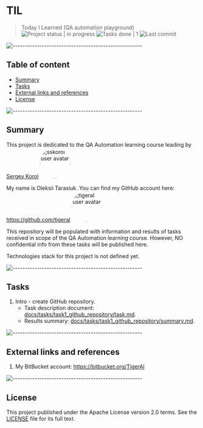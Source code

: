 # TIL
> Today I Learned (QA automation playground)
![Project status | in progress](https://img.shields.io/badge/Project%20status-in%20progress-green)
![Tasks done | 1](https://img.shields.io/badge/Tasks%20done-1-orange)
![Last commit](https://img.shields.io/github/last-commit/tigeral/til)


![-----------------------------------------------------](https://raw.githubusercontent.com/andreasbm/readme/master/assets/lines/rainbow.png)

## Table of content

- [Summary](#Summary)
- [Tasks](#Tasks)
- [External links and references](#External-links-and-references)
- [License](#License)

![-----------------------------------------------------](https://raw.githubusercontent.com/andreasbm/readme/master/assets/lines/rainbow.png)

## Summary

This project is dedicated to the QA Automation learning course leading by [Sergey Korol](https://github.com/sskorol) 
<a href="https://github.com/sskorol"><img alt="sskorol user avatar" src="https://avatars.githubusercontent.com/u/6638780?v=4" width="80" style="border-radius: 50%;"></a>

My name is Oleksii Tarasiuk. You can find my GitHub account here: https://github.com/tigeral
<a href="https://github.com/tigeral"><img alt="tigeral user avatar" src="https://avatars.githubusercontent.com/u/3876081?v=4" width="80" style="border-radius: 50%;"></a>

This repository will be populated with information and results of tasks received in scope of the QA Automation learning 
course. However, NO confidential info from these tasks will be published here.

Technologies stack for this project is not defined yet.

![-----------------------------------------------------](https://raw.githubusercontent.com/andreasbm/readme/master/assets/lines/rainbow.png)

## Tasks

1. Intro - create GitHub repository.
   - Task description document: [docs/tasks/task1_github_repository/task.md](docs/tasks/task1_github_repository/task.md).
   - Results summary: [docs/tasks/task1_github_repository/summary.md](docs/tasks/task1_github_repository/summary.md).

![-----------------------------------------------------](https://raw.githubusercontent.com/andreasbm/readme/master/assets/lines/rainbow.png)

## External links and references

1. My BitBucket account: https://bitbucket.org/TigerAl

![-----------------------------------------------------](https://raw.githubusercontent.com/andreasbm/readme/master/assets/lines/rainbow.png)

## License

This project published under the Apache License version 2.0 terms. See the [LICENSE](LICENSE) file for its full text. 
